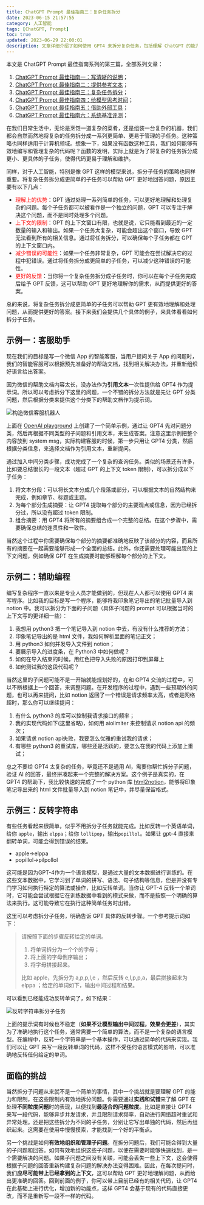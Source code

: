 ```yaml
---
title: ChatGPT Prompt 最佳指南三：复杂任务拆分
date: 2023-06-15 21:57:55
category: 人工智能
tags: [ChatGPT, Prompt]
toc: true
updated: 2023-06-29 22:00:01
description: 文章详细介绍了如何使用 GPT4 来拆分复杂任务，包括理解 ChatGPT 的能力和限制，以及如何在这些限制内有效地拆分问题。文章通过实例展示了如何将复杂任务拆分成更简单的子任务，以帮助 ChatGPT 更有效地理解和处理问题，从而提供更好的答案。
---
```

本文是 ChatGPT Prompt 最佳指南系列的第三篇，全部系列文章：

1. [ChatGPT Prompt 最佳指南一：写清晰的说明](https://selfboot.cn/2023/06/10/gpt4_prompt_clear/)；
2. [ChatGPT Prompt 最佳指南二：提供参考文本](https://selfboot.cn/2023/06/12/gpt4_prompt_reference/)；
3. [ChatGPT Prompt 最佳指南三：复杂任务拆分](https://selfboot.cn/2023/06/15/gpt4_prompt_subtasks/)；
4. [ChatGPT Prompt 最佳指南四：给模型思考时间](https://selfboot.cn/2023/06/29/gpt4_prompt_think/)；
5. [ChatGPT Prompt 最佳指南五：借助外部工具](https://selfboot.cn/2023/07/24/gpt4_prompt_tools/)；
6. [ChatGPT Prompt 最佳指南六：系统基准评测](https://selfboot.cn/2023/07/25/gpt4_prompt_evals/)；

在我们日常生活中，无论是烹饪一道复杂的菜肴，还是组装一台复杂的机器，我们都会自然而然地将复杂的任务拆分成一系列更简单、更易于管理的子任务。这种策略也同样适用于计算机领域。想象一下，如果没有函数这种工具，我们如何能够有效地编写和管理复杂的代码呢？函数的发明，实际上就是为了将复杂的任务拆分成更小、更具体的子任务，使得代码更易于理解和维护。

同样，对于人工智能，特别是像 GPT 这样的模型来说，拆分子任务的策略也同样重要。将复杂任务拆分成更简单的子任务可以帮助 GPT 更好地回答问题，原因主要有以下几点：

- <span style="color:red;">理解上的优势</span>：GPT 通过处理一系列简单的任务，可以更好地理解和处理复杂的问题。每个子任务都可以被看作是一个独立的问题，GPT 可以专注于解决这个问题，而不是同时处理多个问题。
- <span style="color:red;">上下文的限制</span>：GPT 的上下文窗口有限，也就是说，它只能看到最近的一定数量的输入和输出。如果一个任务太复杂，可能会超出这个窗口，导致 GPT 无法看到所有的相关信息。通过将任务拆分，可以确保每个子任务都在 GPT 的上下文窗口内。
- <span style="color:red;">减少错误的可能性</span>：如果一个任务非常复杂，GPT 可能会在尝试解决它的过程中犯错误。通过将任务拆分成更简单的子任务，可以减少这种错误的可能性。
- <span style="color:red;">更好的反馈</span>：当你将一个复杂任务拆分成子任务时，你可以在每个子任务完成后给予 GPT 反馈，这可以帮助 GPT 更好地理解你的需求，从而提供更好的答案。

<!--more-->

总的来说，将复杂任务拆分成更简单的子任务可以帮助 GPT 更有效地理解和处理问题，从而提供更好的答案。接下来我们会提供几个具体的例子，来具体看看如何拆分子任务。

## 示例一：客服助手

现在我们的目标是写一个微信 App 的智能客服，当用户提问关于 App 的问题时，我们的智能客服可以根据预先准备好的帮助文档，找到相关解决办法，并重新组织好语言给出答案。

因为微信的帮助文档内容太长，没办法作为**引用文本**一次性提供给 GPT4 作为提示词。所以可以考虑拆分下这里的问题，一个不错的拆分方法就是先让 GPT 分类问题，然后根据分类来提供这个分类下的帮助文档作为提示词。 

![构造微信客服机器人](https://slefboot-1251736664.file.myqcloud.com/20230615_gpt4_prompt_subtasks.png)

上面在 [OpenAI playground](https://platform.openai.com/playground) 上创建了一个简单示例，通过让 GPT4 先对问题分类，然后再根据不同类型的子问题和引用文本，来生成答案。注意这里示例把整个内容放到 system msg，实际构建客服的时候，第一步只用让 GPT4 分类，然后根据分类信息，来选择文档作为引用文本，重新提问。

通过加入中间分类步骤，成功完成了一个复杂的查询任务。类似的场景还有许多，比如要总结很长的一段文本（超过 GPT 的上下文 token 限制），可以拆分成以下子任务：

1. 将文本分段：可以将长文本分成几个段落或部分，可以根据文本的自然结构来完成，例如章节、标题或主题。
2. 为每个部分生成摘要：让 GPT4 提取每个部分的主要观点或信息，因为已经拆分过，所以没有超过 token 限制。
3. 组合摘要：用 GPT4 将所有的摘要组合成一个完整的总结。在这个步骤中，需要确保总结的连贯性和一致性。

当然这个过程中你需要确保每个部分的摘要都准确地反映了该部分的内容，而且所有的摘要在一起需要能够形成一个全面的总结。此外，你还需要处理可能出现的上下文问题，例如确保 GPT 在生成摘要时能够理解每个部分的上下文。

## 示例二：辅助编程

编写复杂程序一直以来是专业人员才能做到的，但现在人人都可以使用 GPT4 来写程序。比如我的目标是写一个程序，能够将我印象笔记导出的笔记批量导入到 notion 中。我可以拆分为下面的子问题（具体子问题的 prompt 可以根据当时的上下文写的更详细一些）：

1. 我想用 python3 把一个笔记导入到 notion 中去，有没有什么推荐的方法；
2. 印象笔记导出的是 html 文件，我如何解析里面的笔记正文；
3. 用 python3 如何并发导入文件到 notion；
4. 要展示导入的进度条，在 Python3 中如何做呢？
5. 如何在导入结束的时候，用红色把导入失败的原因打印到屏幕上
6. 如何测试我的这段代码呢？

当然这里的子问题可能不是一开始就能规划好的，在和 GPT4 交流的过程中，可以不断根据上一个回答，来调整问题。在开发程序的过程中，遇到一些预期外的问题，也可以再来提问，比如 notion 返回了一个错误是请求频率太高，或者是网络超时，那么你可以继续提问：

1. 有什么 python3 的库可以控制我请求接口的频率；
2. 我的实现代码如下(这里省略)，如何用 aiolimiter 来控制请求 notion api 的频次；
3. 如果请求 notion api失败，我要怎么优雅的重试我的请求；
4. 有哪些 python3 的重试库，哪些还是活跃的，要怎么在我的代码上添加上重试；

总之不要给 GPT4 太复杂的任务，毕竟还不是通用 AI，需要你帮忙拆分子问题，验证 AI 的回答，最终拼凑起来一个完整的解决方案。这个例子是真实的，在 GPT4 的帮助下，我比较快速的完成了一个 python 库 [html2notion](https://github.com/selfboot/html2notion)，能够将印象笔记导出来的 html 文件批量导入到 notion 笔记中，并尽量保留格式。

## 示例三：反转字符串

有些任务看起来很简单，似乎不用拆分子任务就能完成。比如反转一个英语单词，给你 `apple`，输出 `elppa`；给你 `lollipop`，输出`popillol`。如果让 gpt-4 直接来翻转单词，可能会得到错误的结果。

- apple->elppa
- popillol->pilpollol

这可能是因为GPT-4作为一个语言模型，是通过大量的文本数据进行训练的。在这些文本数据中，它学习到了单词的拼写、语法、句子结构等信息，但是并没有专门学习如何执行特定的算法或操作，比如反转单词。当你让 GPT-4 反转一个单词时，它可能会尝试根据它在训练数据中看到的模式来做，而不是按照一个明确的算法来执行。这可能导致它在执行这种简单任务时出错。

这里可以考虑拆分子任务，明确告诉 GPT 具体的反转步骤。一个参考提示词如下：

> 请按照下面的步骤反转给定的单词。
> 1. 将单词拆分为一个个的字母；
> 2. 将上面的字母倒序输出；
> 3. 将字母拼接起来。
>  
> 比如 apple，先拆分为 a,p,p,l,e ，然后反转 e,l,p,p,a，最后拼接起来为 elppa ；给定的单词如下，输出中间过程和结果。

可以看到已经能成功反转单词了，如下结果：

![反转字符串拆分子任务](https://slefboot-1251736664.file.myqcloud.com/20230629_gpt4_prompt_subtasks_reverse.png)

上面的提示词有时候也不稳定（**如果不让模型输出中间过程，效果会更差**），其实为了准确地执行这个任务，通常需要一个简单的算法，而不是一个复杂的语言模型。在编程中，反转一个字符串是一个基本操作，可以通过简单的代码来实现。我们可以让 GPT 来写一段反转单词的代码，这样不受任何语言模式的影响，可以准确地反转任何给定的单词。

## 面临的挑战

当然拆分子问题从来就不是一个简单的事情，其中一个挑战就是要理解 GPT 的能力和限制，在这些限制内有效地拆分问题。你需要通过**实践和试错**来了解 GPT 在处理**不同粒度问题**时的表现，以便找到**最适合的问题粒度**。比如是直接让 GPT4 来写一段代码，能够异步并发请求，并且限制请求频率，自动进行网络超时重试和异常处理。还是把这些拆分为不同的子任务，分别让它写出单独的代码，然后再组织起来。这需要在使用中慢慢摸索，才能找到一个好的平衡点。

另一个挑战是如何**有效地组织和管理子问题**。在拆分问题后，我们可能会得到大量的子问题和回答。如何有效地组织这些子问题，以便在需要时能够快速找到，是一个需要解决的问题。如果子问题之间没有关联，可能会丢失一些上下文，这会使得根据子问题的回答重新构建复杂问题的解决办法变得困难。因此，在每次提问时，我们**应尽可能带上已经拿到的上下文**，这可以帮助 GPT 更好地理解问题，从而给出更准确的回答。回到前面的例子，你可以带上目前已经有的相关代码，让 GPT4 在此基础上进行优化，增加新的功能点，这样 GPT4 会基于现有的代码直接更改，而不是重新写一段不一样的代码。